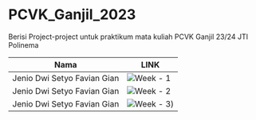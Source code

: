 # PCVK_Ganjil_2023
Berisi Project-project untuk praktikum mata kuliah PCVK Ganjil 23/24 JTI Polinema

|            Nama             |                                                 LINK                                             |
| --------------------------- | ------------------------------------------------------------------------------------------------ |
| Jenio Dwi Setyo Favian Gian | ![Week - 1]((https://github.com/JenioDwiSetyoFavianGian/PCVK_Ganjil_2023/blob/main/Week1.ipynb)) |
| Jenio Dwi Setyo Favian Gian | ![Week - 2]((https://github.com/JenioDwiSetyoFavianGian/PCVK_Ganjil_2023/blob/main/Week2.ipynb)) |
| Jenio Dwi Setyo Favian Gian | ![Week - 3]([https://github.com/JenioDwiSetyoFavianGian/PCVK_Ganjil_2023/blob/main/week3.ipynb)) |

